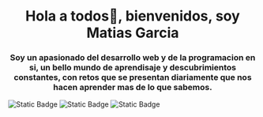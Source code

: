<div align="center">
  <h1 align="center">Hola a todos👋, bienvenidos, soy Matias Garcia</h1>
  <h3 align="center">
    Soy un apasionado del desarrollo web y de la programacion en si, un bello mundo de aprendisaje y descubrimientos constantes, con retos que se presentan diariamente que nos hacen aprender mas de lo que sabemos.
  </h3>
</div>

<div>
  <img alt="Static Badge" src="https://img.shields.io/badge/linkedin-0A66C2?style=for-the-badge&logo=linkedin&link=https%3A%2F%2Fwww.linkedin.com%2Fin%2Fmatias-garcia-palacios%2F">
  <img alt="Static Badge" src="https://img.shields.io/badge/superprof-222222?style=for-the-badge&logo=leanpub&link=https%3A%2F%2Fwww.superprof.com.ar%2Festudiante-base-area-del-palomar-como-tecnico-electronico-con-certificado-programacion-web-python-hace-mas.html">
  <img alt="Static Badge" src="https://img.shields.io/badge/instagram-E4405F?style=for-the-badge&logo=instagram&labelColor=white&link=https%3A%2F%2Fwww.instagram.com%2Fthe_mati_19%2F">
</div>



